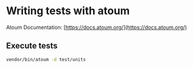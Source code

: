 # Writing tests with atoum

Atoum Documentation: [https://docs.atoum.org/](https://docs.atoum.org/)

## Execute tests

```bash
vendor/bin/atoum -d test/units
```
